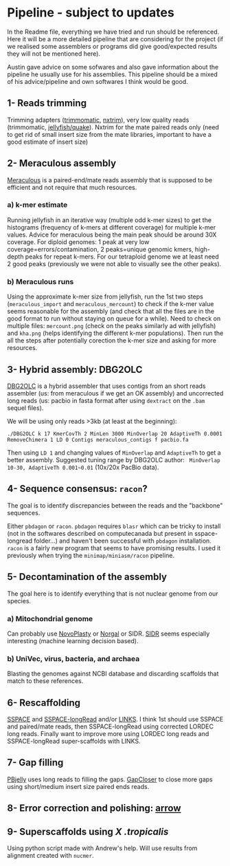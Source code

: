 # Pipeline - subject to updates

In the Readme file, everything we have tried and run should be referenced. Here it will be a more detailed pipeline that are considering for the project (if we realised some assemblers or programs did give good/expected results they will not be mentioned here). 

Austin gave advice on some sofwares and also gave information about the pipeline he usually use for his assemblies. This pipeline should be a mixed of his advice/pipeline and own softwares I think would be good. 

## 1- Reads trimming

Trimming adapters ([trimmomatic](http://www.usadellab.org/cms/?page=trimmomatic), [nxtrim](https://github.com/sequencing/NxTrim)), very low quality reads (trimmomatic, [jellyfish/quake](http://www.cbcb.umd.edu/software/quake/)). Nxtrim for the mate paired reads only (need to get rid of small insert size from the mate libraries, important to have a good estimate of insert size)

## 2- Meraculous assembly

[Meraculous](http://1ofdmq2n8tc36m6i46scovo2e.wpengine.netdna-cdn.com/wp-content/uploads/2014/12/Manual.pdf) is a paired-end/mate reads assembly that is supposed to be efficient and not require that much resources.

### a) k-mer estimate

Running jellyfish in an iterative way (multiple odd k-mer sizes) to get the histograms (frequency of k-mers at different coverage) for multiple k-mer values. Advice for meraculous being the main peak should be around 30X coverage. For diploid genomes: 1 peak at very low coverage=errors/contamination, 2 peaks=unique genomic kmers, high-depth peaks for repeat k-mers. For our tetraploid genome we at least need 2 good peaks (previously we were not able to visually see the other peaks).

### b) Meraculous runs

Using the approximate k-mer size from jellyfish, run the 1st two steps (`meraculous_import` and `meraculous_mercount`) to check if the k-mer value seems reasonable for the assembly (and check that all the files are in the good format to run without staying on queue for a while). Need to check on multiple files: `mercount.png` (check on the peaks similarly ad with jellyfish) and `kha.png` (helps identifying the different k-mer populations). Then run the all the steps after potentially corection the k-mer size and asking for more resources.

## 3- Hybrid assembly: DBG2OLC

[DBG2OLC](https://github.com/yechengxi/DBG2OLC) is a hybrid assembler that uses contigs from an short reads assembler (us: from meraculous if we get an OK assembly) and uncorrected long reads (us: pacbio in fasta format after using `dextract` on the `.bam` sequel files).

We will be using only reads >3kb (at least at the beginning):
```
./DBG2OLC k 17 KmerCovTh 2 MinLen 3000 MinOverlap 20 AdaptiveTh 0.0001 RemoveChimera 1 LD 0 Contigs meraculous_contigs f pacbio.fa 
```
Then using `LD 1` and changing values of `MinOverlap` and `AdaptiveTh` to get a better assembly.
Suggested tuning range by DBG2OLC author: ` MinOverlap 10-30, AdaptiveTh 0.001~0.01` (10x/20x PacBio data). 
 
## 4- Sequence consensus: `racon`?
The goal is to identify discrepancies between the reads and the "backbone" sequences.

Either `pbdagon` or `racon`.  `pbdagon` requires `blasr` which can be tricky to install (not in the softwares described on computecanada but present in sspace-longread folder...) and haven't been successful with `pbdagon` installation. `racon` is a fairly new program that seems to have promising results. I used it previously when trying the `minimap/miniasm/racon` pipeline. 

## 5- Decontamination of the assembly

The goal here is to identify everything that is not nuclear genome from our species.

### a) Mitochondrial genome

Can probably use [NovoPlasty](https://academic.oup.com/nar/article/45/4/e18/2290925) or [Norgal](https://bmcbioinformatics.biomedcentral.com/articles/10.1186/s12859-017-1927-y) or SIDR. [SIDR](https://www.ncbi.nlm.nih.gov/pmc/articles/PMC5709863/) seems especially interesting (machine learning decision based).

### b) UniVec, virus, bacteria, and archaea

Blasting the genomes against NCBI database and discarding scaffolds that match to these references. 

## 6- Rescaffolding 

[SSPACE](https://academic.oup.com/bioinformatics/article/27/4/578/197626) and [SSPACE-longRead](https://www.ncbi.nlm.nih.gov/pmc/articles/PMC4076250/) and/or [LINKS](http://www.bcgsc.ca/platform/bioinfo/software/links). I think 1st should use SSPACE and paired/mate reads, then SSPACE-longRead using corrected LORDEC long reads. Finally want to improve more using LORDEC long reads and SSPACE-longRead super-scaffolds with LINKS.  

## 7- Gap filling

[PBjelly](https://sourceforge.net/p/pb-jelly/wiki/Home/) uses long reads to filling the gaps. [GapCloser](http://soap.genomics.org.cn/soapdenovo.html) to close more gaps using short/medium insert size paired ends reads.

## 8- Error correction and polishing: [arrow](https://github.com/PacificBiosciences/GenomicConsensus)

## 9- Superscaffolds using *X .tropicalis*

Using python script made with Andrew's help. Will use results from alignment created with `nucmer`.
